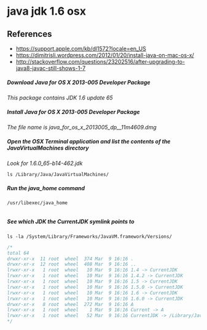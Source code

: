 # java jdk 1.6 osx

## References
* https://support.apple.com/kb/dl1572?locale=en_US
* https://dimitrisli.wordpress.com/2012/01/20/install-java-on-mac-os-x/
* http://stackoverflow.com/questions/23202516/after-upgrading-to-java8-javac-still-shows-1-7

##### Download Java for OS X 2013-005 Developer Package
*This package contains JDK 1.6 update 65*

##### Install Java for OS X 2013-005 Developer Package
*The file name is java_for_os_x_2013005_dp__11m4609.dmg*

##### Open the OSX Terminal application and list the contents of the JavaVirtualMachines directory
*Look for 1.6.0_65-b14-462.jdk*
```
ls /Library/Java/JavaVirtualMachines/
```

##### Run the java_home command
```
/usr/libexec/java_home
```
```

```

##### See which JDK the CurrentJDK symlink points to
```
ls -la /System/Library/Frameworks/JavaVM.framework/Versions/
```
```c
/*
total 64
drwxr-xr-x  11 root  wheel  374 Mar  9 16:16 .
drwxr-xr-x  12 root  wheel  408 Mar  9 16:16 ..
lrwxr-xr-x   1 root  wheel   10 Mar  9 16:16 1.4 -> CurrentJDK
lrwxr-xr-x   1 root  wheel   10 Mar  9 16:16 1.4.2 -> CurrentJDK
lrwxr-xr-x   1 root  wheel   10 Mar  9 16:16 1.5 -> CurrentJDK
lrwxr-xr-x   1 root  wheel   10 Mar  9 16:16 1.5.0 -> CurrentJDK
lrwxr-xr-x   1 root  wheel   10 Mar  9 16:16 1.6 -> CurrentJDK
lrwxr-xr-x   1 root  wheel   10 Mar  9 16:16 1.6.0 -> CurrentJDK
drwxr-xr-x   8 root  wheel  272 Mar  9 16:16 A
lrwxr-xr-x   1 root  wheel    1 Mar  9 16:16 Current -> A
lrwxr-xr-x   1 root  wheel   52 Mar  9 16:16 CurrentJDK -> /Library/Java/JavaVirtualMachines/1.6.0.jdk/Contents
*/
```
